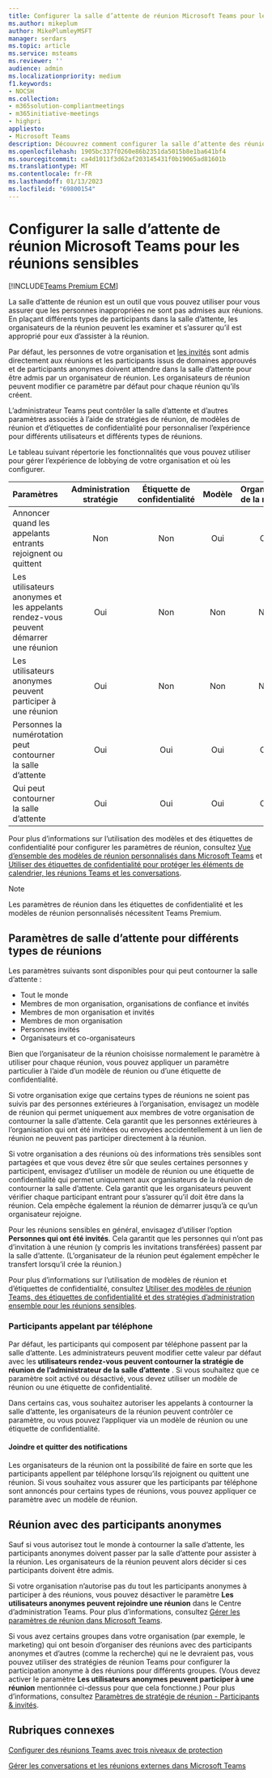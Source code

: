 ```yaml
---
title: Configurer la salle d’attente de réunion Microsoft Teams pour les réunions sensibles
ms.author: mikeplum
author: MikePlumleyMSFT
manager: serdars
ms.topic: article
ms.service: msteams
ms.reviewer: ''
audience: admin
ms.localizationpriority: medium
f1.keywords:
- NOCSH
ms.collection:
- m365solution-compliantmeetings
- m365initiative-meetings
- highpri
appliesto:
- Microsoft Teams
description: Découvrez comment configurer la salle d’attente des réunions Teams afin d’améliorer la sécurité des réunions sensibles à l’aide de stratégies d’administration, d’étiquettes de confidentialité et de modèles de réunion.
ms.openlocfilehash: 1905bc337f0260e86b2351da5015b8e1ba641bf4
ms.sourcegitcommit: ca4d1011f3d62af203145431f0b19065ad81601b
ms.translationtype: MT
ms.contentlocale: fr-FR
ms.lasthandoff: 01/13/2023
ms.locfileid: "69800154"
---
```

# <a name="configure-the-microsoft-teams-meeting-lobby-for-sensitive-meetings"></a>Configurer la salle d’attente de réunion Microsoft Teams pour les réunions sensibles

[!INCLUDE[Teams Premium ECM](includes/teams-premium-ecm.md)]

La salle d’attente de réunion est un outil que vous pouvez utiliser pour vous assurer que les personnes inappropriées ne sont pas admises aux réunions. En plaçant différents types de participants dans la salle d’attente, les organisateurs de la réunion peuvent les examiner et s’assurer qu’il est approprié pour eux d’assister à la réunion.

Par défaut, les personnes de votre organisation et [les invités](guest-access.md) sont admis directement aux réunions et les participants issus de domaines approuvés et de participants anonymes doivent attendre dans la salle d’attente pour être admis par un organisateur de réunion. Les organisateurs de réunion peuvent modifier ce paramètre par défaut pour chaque réunion qu’ils créent.

L’administrateur Teams peut contrôler la salle d’attente et d’autres paramètres associés à l’aide de stratégies de réunion, de modèles de réunion et d’étiquettes de confidentialité pour personnaliser l’expérience pour différents utilisateurs et différents types de réunions.

Le tableau suivant répertorie les fonctionnalités que vous pouvez utiliser pour gérer l’expérience de lobbying de votre organisation et où les configurer.

|Paramètres|Administration stratégie|Étiquette de confidentialité|Modèle|Organisateur de la réunion|
|:------|:----------:|:---------------:|:------:|:---------------:|
|Annoncer quand les appelants entrants rejoignent ou quittent|Non|Non|Oui|Oui|
|Les utilisateurs anonymes et les appelants rendez-vous peuvent démarrer une réunion|Oui|Non|Non|Non|
|Les utilisateurs anonymes peuvent participer à une réunion|Oui|Non|Non|Non|
|Personnes la numérotation peut contourner la salle d’attente|Oui|Oui|Oui|Oui|
|Qui peut contourner la salle d’attente|Oui|Oui|Oui|Oui|

Pour plus d’informations sur l’utilisation des modèles et des étiquettes de confidentialité pour configurer les paramètres de réunion, consultez [Vue d’ensemble des modèles de réunion personnalisés dans Microsoft Teams](custom-meeting-templates-overview.md) et [Utiliser des étiquettes de confidentialité pour protéger les éléments de calendrier, les réunions Teams et les conversations](/microsoft-365/compliance/sensitivity-labels-meetings).

> [!Note]
> Les paramètres de réunion dans les étiquettes de confidentialité et les modèles de réunion personnalisés nécessitent Teams Premium.

## <a name="lobby-settings-for-different-types-of-meetings"></a>Paramètres de salle d’attente pour différents types de réunions

Les paramètres suivants sont disponibles pour qui peut contourner la salle d’attente :

- Tout le monde
- Membres de mon organisation, organisations de confiance et invités
- Membres de mon organisation et invités
- Membres de mon organisation
- Personnes invités
- Organisateurs et co-organisateurs

Bien que l’organisateur de la réunion choisisse normalement le paramètre à utiliser pour chaque réunion, vous pouvez appliquer un paramètre particulier à l’aide d’un modèle de réunion ou d’une étiquette de confidentialité.

Si votre organisation exige que certains types de réunions ne soient pas suivis par des personnes extérieures à l’organisation, envisagez un modèle de réunion qui permet uniquement aux membres de votre organisation de contourner la salle d’attente. Cela garantit que les personnes extérieures à l’organisation qui ont été invitées ou envoyées accidentellement à un lien de réunion ne peuvent pas participer directement à la réunion.

Si votre organisation a des réunions où des informations très sensibles sont partagées et que vous devez être sûr que seules certaines personnes y participent, envisagez d’utiliser un modèle de réunion ou une étiquette de confidentialité qui permet uniquement aux organisateurs de la réunion de contourner la salle d’attente. Cela garantit que les organisateurs peuvent vérifier chaque participant entrant pour s’assurer qu’il doit être dans la réunion. Cela empêche également la réunion de démarrer jusqu’à ce qu’un organisateur rejoigne.

Pour les réunions sensibles en général, envisagez d’utiliser l’option **Personnes qui ont été invités**. Cela garantit que les personnes qui n’ont pas d’invitation à une réunion (y compris les invitations transférées) passent par la salle d’attente. (L’organisateur de la réunion peut également empêcher le transfert lorsqu’il crée la réunion.)

Pour plus d’informations sur l’utilisation de modèles de réunion et d’étiquettes de confidentialité, consultez [Utiliser des modèles de réunion Teams, des étiquettes de confidentialité et des stratégies d’administration ensemble pour les réunions sensibles](meeting-templates-sensitivity-labels-policies.md).

### <a name="attendees-calling-in-by-phone"></a>Participants appelant par téléphone

Par défaut, les participants qui composent par téléphone passent par la salle d’attente. Les administrateurs peuvent modifier cette valeur par défaut avec les **utilisateurs rendez-vous peuvent contourner la stratégie de réunion de l’administrateur de la salle d’attente** . Si vous souhaitez que ce paramètre soit activé ou désactivé, vous devez utiliser un modèle de réunion ou une étiquette de confidentialité.

Dans certains cas, vous souhaitez autoriser les appelants à contourner la salle d’attente, les organisateurs de la réunion peuvent contrôler ce paramètre, ou vous pouvez l’appliquer via un modèle de réunion ou une étiquette de confidentialité.

#### <a name="join-and-leave-notifications"></a>Joindre et quitter des notifications

Les organisateurs de la réunion ont la possibilité de faire en sorte que les participants appellent par téléphone lorsqu’ils rejoignent ou quittent une réunion. Si vous souhaitez vous assurer que les participants par téléphone sont annoncés pour certains types de réunions, vous pouvez appliquer ce paramètre avec un modèle de réunion.

## <a name="meeting-with-anonymous-participants"></a>Réunion avec des participants anonymes

Sauf si vous autorisez tout le monde à contourner la salle d’attente, les participants anonymes doivent passer par la salle d’attente pour assister à la réunion. Les organisateurs de la réunion peuvent alors décider si ces participants doivent être admis.

Si votre organisation n’autorise pas du tout les participants anonymes à participer à des réunions, vous pouvez désactiver le paramètre **Les utilisateurs anonymes peuvent rejoindre une réunion** dans le Centre d’administration Teams. Pour plus d’informations, consultez [Gérer les paramètres de réunion dans Microsoft Teams](/microsoftteams/meeting-settings-in-teams).

Si vous avez certains groupes dans votre organisation (par exemple, le marketing) qui ont besoin d’organiser des réunions avec des participants anonymes et d’autres (comme la recherche) qui ne le devraient pas, vous pouvez utiliser des stratégies de réunion Teams pour configurer la participation anonyme à des réunions pour différents groupes. (Vous devez activer le paramètre **Les utilisateurs anonymes peuvent participer à une réunion** mentionnée ci-dessus pour que cela fonctionne.) Pour plus d’informations, consultez [Paramètres de stratégie de réunion - Participants & invités](/microsoftteams/meeting-policies-participants-and-guests).

## <a name="related-topics"></a>Rubriques connexes

[Configurer des réunions Teams avec trois niveaux de protection](configure-meetings-three-tiers-protection.md)

[Gérer les conversations et les réunions externes dans Microsoft Teams](/microsoftteams/manage-external-access)
